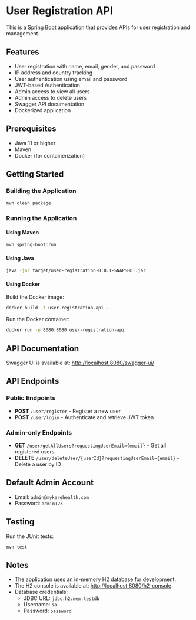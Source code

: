 # User Registration API

This is a Spring Boot application that provides APIs for user registration and management.

## Features

- User registration with name, email, gender, and password
- IP address and country tracking
- User authentication using email and password
- JWT-based Authentication
- Admin access to view all users
- Admin access to delete users
- Swagger API documentation
- Dockerized application

## Prerequisites

- Java 11 or higher
- Maven
- Docker (for containerization)

## Getting Started

### Building the Application

```bash
mvn clean package
```

### Running the Application

#### Using Maven

```bash
mvn spring-boot:run
```

#### Using Java

```bash
java -jar target/user-registration-0.0.1-SNAPSHOT.jar
```

#### Using Docker

Build the Docker image:
```bash
docker build -t user-registration-api .
```

Run the Docker container:
```bash
docker run -p 8080:8080 user-registration-api
```

## API Documentation

Swagger UI is available at: [http://localhost:8080/swagger-ui/](http://localhost:8080/swagger-ui/)

## API Endpoints

### Public Endpoints

- **POST** `/user/register` - Register a new user
- **POST** `/user/login` - Authenticate and retrieve JWT token

### Admin-only Endpoints

- **GET** `/user/getAllUsers?requestingUserEmail={email}` - Get all registered users
- **DELETE** `/user/deleteUser/{userId}?requestingUserEmail={email}` - Delete a user by ID

## Default Admin Account

- Email: `admin@mykarehealth.com`
- Password: `admin123`

## Testing

Run the JUnit tests:
```bash
mvn test
```

## Notes

- The application uses an in-memory H2 database for development.
- The H2 console is available at: [http://localhost:8080/h2-console](http://localhost:8080/h2-console)
- Database credentials:
  - JDBC URL: `jdbc:h2:mem:testdb`
  - Username: `sa`
  - Password: `password`

